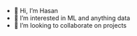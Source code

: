 - 👋 Hi, I’m Hasan
- 👀 I’m interested in ML and anything data
- 💞️ I’m looking to collaborate on projects

<!---
rhasan55/rhasan55 is a ✨ special ✨ repository because its `README.md` (this file) appears on your GitHub profile.
You can click the Preview link to take a look at your changes.
--->
